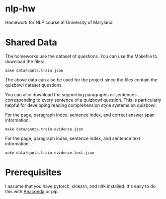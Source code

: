 # nlp-hw
Homework for NLP course at University of Maryland

Shared Data
==================
The homeworks use the dataset of questions.  You can use the Makefile to download the files:
```cd nlp-hw
make data/qanta.train.json
```
The above data can also be used for the project since the files contain the quizbowl dataset questions.

You can also download the supporting paragraphs or sentences corresponding to every sentence of a quizbowl question. This is particularly helpful for developing reading comprehension style systems on quizbowl. 

For the page, paragraph index, sentence index, and correct answer span information:
```cd nlp-hw
make data/qanta.train.evidence.json
```

For the page, paragraph index, sentence index, and sentence text information:
```cd nlp-hw
make data/qanta.train.evidence.text.json
```

Prerequisites
==================
I assume that you have pytorch, sklearn, and nltk installed.  It's easy to do
this with [Anaconda](https://anaconda.org/pytorch/pytorch) or pip.
